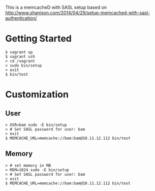 This is a memcacheD with SASL setup based on http://www.shanison.com/2014/04/29/setup-memcached-with-sasl-authentication/

# Getting Started

    $ vagrant up
    $ vagrant ssh
    > cd /vagrant
    > sudo bin/setup
    > exit
    $ bin/test

# Customization

## User

    > USR=bam sudo -E bin/setup
    > # Set SASL password for user: bam
    > exit
    $ MEMCACHE_URL=memcache://bam:bam@10.11.12.112 bin/test

## Memory

    > # set memory in MB
    > MEM=1024 sudo -E bin/setup
    > # Set SASL password for user: bam
    > exit
    $ MEMCACHE_URL=memcache://bam:bam@10.11.12.112 bin/test
